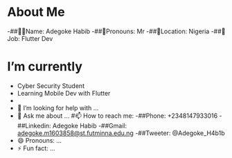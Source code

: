 #  About Me
-##👳‍♂️Name: Adegoke Habib
-##👨Pronouns: Mr
-##🧭Location: Nigeria
-##💼Job: Flutter Dev



#   I’m currently 
- Cyber Security Student
- Learning Mobile Dev with Flutter
- 
- 🤔 I’m looking for help with ...
- 💬 Ask me about ...
#📫 How to reach me:
-##Phone: +2348147933016
-##Linkedin: Adegoke Habib
-##Gmail: adegoke.m1603858@st.futminna.edu.ng
-##Tweeter: @Adegoke_H4b1b
- 😄 Pronouns: ...
- ⚡ Fun fact: ...
